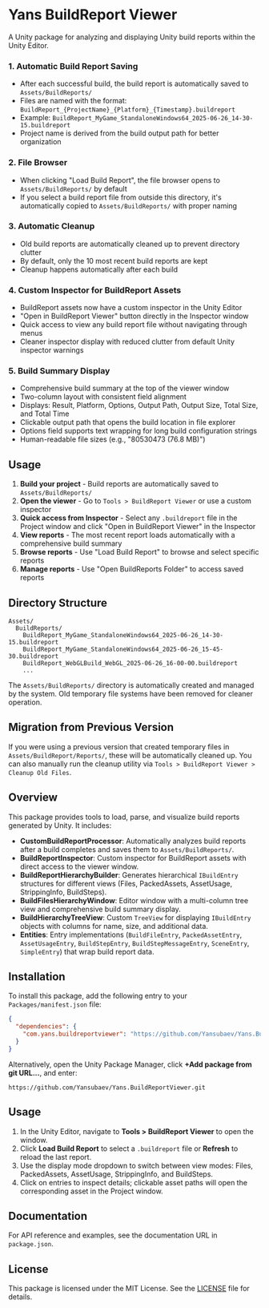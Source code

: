 # Yans BuildReport Viewer

A Unity package for analyzing and displaying Unity build reports within the Unity Editor.

### 1. Automatic Build Report Saving
- After each successful build, the build report is automatically saved to `Assets/BuildReports/`
- Files are named with the format: `BuildReport_{ProjectName}_{Platform}_{Timestamp}.buildreport`
- Example: `BuildReport_MyGame_StandaloneWindows64_2025-06-26_14-30-15.buildreport`
- Project name is derived from the build output path for better organization

### 2. File Browser
- When clicking "Load Build Report", the file browser opens to `Assets/BuildReports/` by default
- If you select a build report file from outside this directory, it's automatically copied to `Assets/BuildReports/` with proper naming

### 3. Automatic Cleanup
- Old build reports are automatically cleaned up to prevent directory clutter
- By default, only the 10 most recent build reports are kept
- Cleanup happens automatically after each build

### 4. Custom Inspector for BuildReport Assets
- BuildReport assets now have a custom inspector in the Unity Editor
- "Open in BuildReport Viewer" button directly in the Inspector window
- Quick access to view any build report file without navigating through menus
- Cleaner inspector display with reduced clutter from default Unity inspector warnings

### 5. Build Summary Display
- Comprehensive build summary at the top of the viewer window
- Two-column layout with consistent field alignment
- Displays: Result, Platform, Options, Output Path, Output Size, Total Size, and Total Time
- Clickable output path that opens the build location in file explorer
- Options field supports text wrapping for long build configuration strings
- Human-readable file sizes (e.g., "80530473 (76.8 MB)")

## Usage

1. **Build your project** - Build reports are automatically saved to `Assets/BuildReports/`
2. **Open the viewer** - Go to `Tools > BuildReport Viewer` or use a custom inspector
3. **Quick access from Inspector** - Select any `.buildreport` file in the Project window and click "Open in BuildReport Viewer" in the Inspector
4. **View reports** - The most recent report loads automatically with a comprehensive build summary
5. **Browse reports** - Use "Load Build Report" to browse and select specific reports
6. **Manage reports** - Use "Open BuildReports Folder" to access saved reports

## Directory Structure

```
Assets/
  BuildReports/
    BuildReport_MyGame_StandaloneWindows64_2025-06-26_14-30-15.buildreport
    BuildReport_MyGame_StandaloneWindows64_2025-06-26_15-45-30.buildreport
    BuildReport_WebGLBuild_WebGL_2025-06-26_16-00-00.buildreport
    ...
```

The `Assets/BuildReports/` directory is automatically created and managed by the system. Old temporary file systems have been removed for cleaner operation.

## Migration from Previous Version

If you were using a previous version that created temporary files in `Assets/BuildReport/Reports/`, these will be automatically cleaned up. You can also manually run the cleanup utility via `Tools > BuildReport Viewer > Cleanup Old Files`.

## Overview

This package provides tools to load, parse, and visualize build reports generated by Unity. It includes:

- **CustomBuildReportProcessor**: Automatically analyzes build reports after a build completes and saves them to `Assets/BuildReports/`.
- **BuildReportInspector**: Custom inspector for BuildReport assets with direct access to the viewer window.
- **BuildReportHierarchyBuilder**: Generates hierarchical `IBuildEntry` structures for different views (Files, PackedAssets, AssetUsage, StrippingInfo, BuildSteps).
- **BuildFilesHierarchyWindow**: Editor window with a multi-column tree view and comprehensive build summary display.
- **BuildHierarchyTreeView**: Custom `TreeView` for displaying `IBuildEntry` objects with columns for name, size, and additional data.
- **Entities**: Entry implementations (`BuildFileEntry`, `PackedAssetEntry`, `AssetUsageEntry`, `BuildStepEntry`, `BuildStepMessageEntry`, `SceneEntry`, `SimpleEntry`) that wrap build report data.

## Installation

To install this package, add the following entry to your `Packages/manifest.json` file:

```json
{
  "dependencies": {
    "com.yans.buildreportviewer": "https://github.com/Yansubaev/Yans.BuildReportViewer.git"
  }
}
```

Alternatively, open the Unity Package Manager, click **+Add package from git URL...**, and enter:

```
https://github.com/Yansubaev/Yans.BuildReportViewer.git
```

## Usage

1. In the Unity Editor, navigate to **Tools > BuildReport Viewer** to open the window.
2. Click **Load Build Report** to select a `.buildreport` file or **Refresh** to reload the last report.
3. Use the display mode dropdown to switch between view modes: Files, PackedAssets, AssetUsage, StrippingInfo, and BuildSteps.
4. Click on entries to inspect details; clickable asset paths will open the corresponding asset in the Project window.

## Documentation

For API reference and examples, see the documentation URL in `package.json`.

## License

This package is licensed under the MIT License. See the [LICENSE](LICENSE) file for details.
